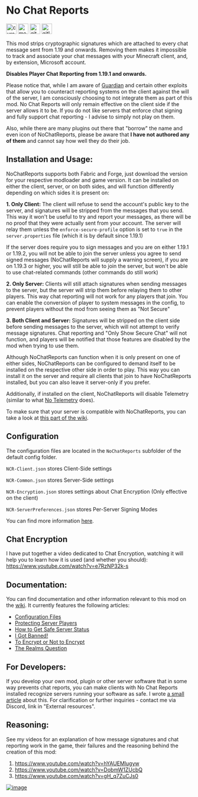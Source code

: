 # No Chat Reports

<a href="https://www.curseforge.com/minecraft/mc-mods/no-chat-reports"><img alt="curseforge" height="28" src="https://cdn.jsdelivr.net/npm/@intergrav/devins-badges@2/assets/compact/available/curseforge_vector.svg"></a> <a href="https://modrinth.com/mod/no-chat-reports"><img alt="modrinth" height="28" src="https://cdn.jsdelivr.net/npm/@intergrav/devins-badges@2/assets/compact/available/modrinth_vector.svg"></a> <a href="https://github.com/Aizistral-Studios/No-Chat-Reports"><img alt="github" height="28" src="https://cdn.jsdelivr.net/npm/@intergrav/devins-badges@2/assets/compact/available/github_vector.svg"></a> <a href="https://gitlab.com/Aizistral-Studios/No-Chat-Reports"><img alt="gitlab" height="28" src="https://cdn.jsdelivr.net/npm/@intergrav/devins-badges@2/assets/compact/available/gitlab_vector.svg"></a>

This mod strips cryptographic signatures which are attached to every chat message sent from 1.19 and onwards. Removing them makes it impossible to track and associate your chat messages with your Minecraft client, and, by extension, Microsoft account.

**Disables Player Chat Reporting from 1.19.1 and onwards.**

Please notice that, while I am aware of [Guardian](https://github.com/nodusclient/guardian) and certain other exploits that allow you to counteract reporting systems on the client against the will of the server, I am consciously choosing to not integrate them as part of this mod. No Chat Reports will only remain effective on the client side if the server allows it to be. If you do not like servers that enforce chat signing and fully support chat reporting - I advise to simply not play on them.

Also, while there are many plugins out there that "borrow" the name and even icon of NoChatReports, please be aware that **I have not authored any of them** and cannot say how well they do their job.

## Installation and Usage:

NoChatReports supports both Fabric and Forge, just download the version for your respective modloader and game version. It can be installed on either the client, server, or on both sides, and will function differently depending on which sides it is present on:

**1. Only Client:** The client will refuse to send the account's public key to the server, and signatures will be stripped from the messages that you send. This way it won't be useful to try and report your messages, as there will be no proof that they were actually sent from your account. The server will relay them unless the `enforce-secure-profile` option is set to `true` in the `server.properties` file (which it is by default since 1.19.1)

If the server does require you to sign messages and you are on either 1.19.1 or 1.19.2, you will not be able to join the server unless you agree to send signed messages (NoChatReports will supply a warning screen), if you are on 1.19.3 or higher, you will still be able to join the server, but won't be able to use chat-related commands (other commands do still work)

**2. Only Server:** Clients will still attach signatures when sending messages to the server, but the server will strip them before relaying them to other players. This way chat reporting will not work for any players that join. You can enable the conversion of player to system messages in the config, to prevent players without the mod from seeing them as "Not Secure"

**3. Both Client and Server:** Signatures will be stripped on the client side before sending messages to the server, which will not attempt to verify message signatures. Chat reporting and "Only Show Secure Chat" will not function, and players will be notified that those features are disabled by the mod when trying to use them.

Although NoChatReports can function when it is only present on one of either sides, NoChatReports can be configured to demand itself to be installed on the respective other side in order to play. This way you can install it on the server and require all clients that join to have NoChatReports installed, but you can also leave it server-only if you prefer.

Additionally, if installed on the client, NoChatReports will disable Telemetry (similar to what [No Telemetry](https://modrinth.com/mod/no-telemetry) does).

To make sure that your server is compatible with NoChatReports, you can take a look at [this part of the wiki](https://github.com/Aizistral-Studios/No-Chat-Reports/wiki/Protecting-Server-Players).

## Configuration

The configuration files are located in the `NoChatReports` subfolder of the default config folder.

`NCR-Client.json` stores Client-Side settings

`NCR-Common.json` stores Server-Side settings

`NCR-Encryption.json` stores settings about Chat Encryption (Only effective on the client)

`NCR-ServerPreferences.json` stores Per-Server Signing Modes

You can find more information [here](https://github.com/Aizistral-Studios/No-Chat-Reports/wiki/Configuration-Files/).

## Chat Encryption
I have put together a video dedicated to Chat Encryption, watching it will help you to learn how it is used (and whether you should): https://www.youtube.com/watch?v=e7RzNP32k-s

## Documentation:
You can find documentation and other information relevant to this mod on the [wiki](https://github.com/Aizistral-Studios/No-Chat-Reports/wiki/). It currently features the following articles:
- [Configuration Files](https://github.com/Aizistral-Studios/No-Chat-Reports/wiki/Configuration-Files/)
- [Protecting Server Players](https://github.com/Aizistral-Studios/No-Chat-Reports/wiki/Protecting-Server-Players/)
- [How to Get Safe Server Status](https://github.com/Aizistral-Studios/No-Chat-Reports/wiki/How-to-Get-Safe-Server-Status)
- [I Got Banned!](https://github.com/Aizistral-Studios/No-Chat-Reports/wiki/I-Got-Banned)
- [To Encrypt or Not to Encrypt](https://github.com/Aizistral-Studios/No-Chat-Reports/wiki/To-Encrypt-or-Not-To-Encrypt)
- [The Realms Question](https://github.com/Aizistral-Studios/No-Chat-Reports/wiki/The-Realms-Question)


## For Developers:
If you develop your own mod, plugin or other server software that in some way prevents chat reports, you can make clients with No Chat Reports installed recognize servers running your software as safe. I wrote [a small article](https://github.com/Aizistral-Studios/No-Chat-Reports/wiki/How-to-Get-Safe-Server-Status) about this. For clarification or further inquiries - contact me via Discord, link in "External resources".

## Reasoning:
See my videos for an explanation of how message signatures and chat reporting work in the game, their failures and the reasoning behind the creation of this mod:
1. https://www.youtube.com/watch?v=hYAUEMlugyw
2. https://www.youtube.com/watch?v=DobmW1ZUcbQ
3. https://www.youtube.com/watch?v=gH_q7ZuCJs0

<a href="https://bisecthosting.com/AIZISTRAL" target="_blank">![image](https://www.bisecthosting.com/partners/custom-banners/af63cb17-c373-4c82-aa1d-29beb7b045a9.png)</a>
